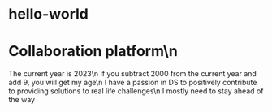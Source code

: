 # hello-world
# Collaboration platform\n
The current year is 2023\n
If you subtract 2000 from the current year and add 9, you will get my age\n
I have a passion in DS to positively contribute to providing solutions to real life challenges\n
I mostly need to stay ahead of the way

